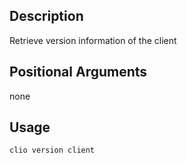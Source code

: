## Description

Retrieve version information of the client

## Positional Arguments

none

## Usage

```sh
clio version client
```
